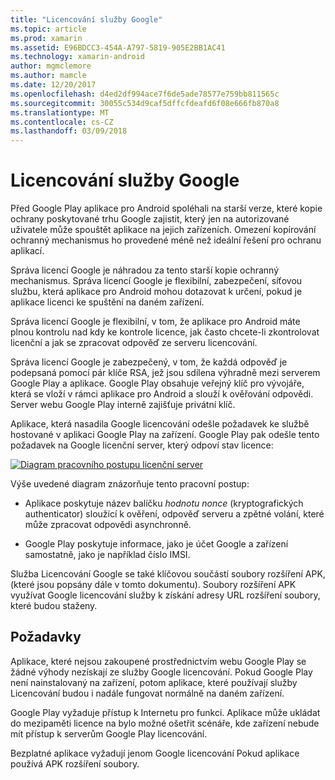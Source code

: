 ```yaml
---
title: "Licencování služby Google"
ms.topic: article
ms.prod: xamarin
ms.assetid: E96BDCC3-454A-A797-5819-905E2BB1AC41
ms.technology: xamarin-android
author: mgmclemore
ms.author: mamcle
ms.date: 12/20/2017
ms.openlocfilehash: d4ed2df994ace7f6de5ade78577e759bb811565c
ms.sourcegitcommit: 30055c534d9caf5dffcfdeafd6f08e666fb870a8
ms.translationtype: MT
ms.contentlocale: cs-CZ
ms.lasthandoff: 03/09/2018
---
```

# <a name="google-licensing-services"></a>Licencování služby Google

Před Google Play aplikace pro Android spoléhali na starší verze, které kopie ochrany poskytované trhu Google zajistit, který jen na autorizované uživatele může spouštět aplikace na jejich zařízeních. Omezení kopírování ochranný mechanismus ho provedené méně než ideální řešení pro ochranu aplikací.

Správa licencí Google je náhradou za tento starší kopie ochranný mechanismus.
Správa licencí Google je flexibilní, zabezpečení, síťovou službu, která aplikace pro Android mohou dotazovat k určení, pokud je aplikace licenci ke spuštění na daném zařízení.

Správa licencí Google je flexibilní, v tom, že aplikace pro Android máte plnou kontrolu nad kdy ke kontrole licence, jak často chcete-li zkontrolovat licenční a jak se zpracovat odpověď ze serveru licencování.

Správa licencí Google je zabezpečený, v tom, že každá odpověď je podepsaná pomocí pár klíče RSA, jež jsou sdílena výhradně mezi serverem Google Play a aplikace. Google Play obsahuje veřejný klíč pro vývojáře, která se vloží v rámci aplikace pro Android a slouží k ověřování odpovědi. Server webu Google Play interně zajišťuje privátní klíč.

Aplikace, která nasadila Google licencování odešle požadavek ke službě hostované v aplikaci Google Play na zařízení. Google Play pak odešle tento požadavek na Google licenční server, který odpoví stav licence: 

[![Diagram pracovního postupu licenční server](google-licensing-services-images/gp-licensing-service-overview.png)](google-licensing-services-images/gp-licensing-service-overview.png#lightbox)

Výše uvedené diagram znázorňuje tento pracovní postup: 

-   Aplikace poskytuje název balíčku *hodnotu nonce* (kryptografických authenticator) sloužící k ověření, odpověď serveru a zpětné volání, které může zpracovat odpovědi asynchronně. 

-   Google Play poskytuje informace, jako je účet Google a zařízení samostatně, jako je například číslo IMSI. 

Služba Licencování Google se také klíčovou součástí soubory rozšíření APK, (které jsou popsány dále v tomto dokumentu). Soubory rozšíření APK využívat Google licencování služby k získání adresy URL rozšíření soubory, které budou staženy.


## <a name="requirements"></a>Požadavky

Aplikace, které nejsou zakoupené prostřednictvím webu Google Play se žádné výhody nezískají ze služby Google licencování. Pokud Google Play není nainstalovaný na zařízení, potom aplikace, které používají služby Licencování budou i nadále fungovat normálně na daném zařízení.

Google Play vyžaduje přístup k Internetu pro funkci. Aplikace může ukládat do mezipaměti licence na bylo možné ošetřit scénáře, kde zařízení nebude mít přístup k serverům Google Play licencování.

Bezplatné aplikace vyžadují jenom Google licencování Pokud aplikace používá APK rozšíření soubory.
